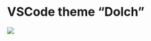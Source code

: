 # VSCode theme “Dolch”

![](https://raw.githubusercontent.com/be5invis/vscode-theme-dolch/master/images/dolch.png)

